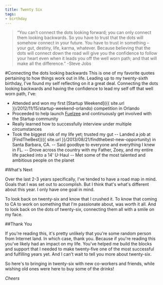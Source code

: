 ```yaml
---
title: Twenty Six
tags:
- birthday
---
```


>“You can’t connect the dots looking forward; you can only connect them looking backwards. So you have to trust that the dots will somehow connect in your future. You have to trust in something – your gut, destiny, life, karma, whatever. Because believing that the dots will connect down the road will give you the confidence to follow your heart even when it leads you off the well worn path; and that will make all the difference.” -Steve Jobs

#Connecting the dots looking backwards
This is one of my favorite quotes pertaining to how things work out in life. Leading up to my twenty-sixth birthday, I've found my self reflecting on it a great deal. Connecting the dots looking backwards and having the confidence to lead my self off that well worn path, I've:

- Attended and won my first [Startup Weekend]({{ site.url }}/2012/11/15/startup-weekend-orlando) competition in Orlando
- Proceeded to help launch [Fuelzee](http://www.fuelzee.com) and continuously get involved with the Startup community
- Really learned how to successfully interview under multiple circumstances
- Took the biggest risk of my life yet; trusted my gut
-- Landed a job at [FindTheBest]({{ site.url }}/2013/08/21/findthebest-new-opportunity) in Santa Barbara, CA.
-- Said goodbye to everyone and everything I knew in FL.
-- Drove across the country with my Father, Zoey, and my entire life packed into a 14' U-Haul
-- Met some of the most talented and ambitious people on the planet

#What's Next

Over the last 2-3 years specifically, I've tended to have a road map in mind. Goals that I was set out to accomplish. But I think that's what's different about this year. I only have one goal in mind.

To look back on twenty-six and know that I crushed it. To know that coming to CA to work on something that I'm passionate about, was worth it all. And to look back on the dots of twenty-six, connecting them all with a smile on my face.

##Thank You

If you're reading this, it's pretty unlikely that you're some random person from Internet land. In which case, thank you. Because if you're reading this you've likely had an impact on my life. You've helped me build the blocks and support that I needed to make twenty-five one of the most successful and fulfilling years yet. And I can't wait to tell you more about twenty-six.

So here's to bringing in twenty-six with new co-workers and friends, while wishing old ones were here to buy some of the drinks!

_Cheers_
